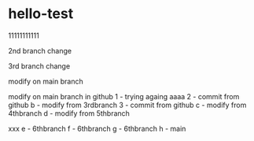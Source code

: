 # hello-test

11111111111

2nd branch change

3rd branch change

modify on main branch

modify on main branch in github
1 - trying againg
aaaa
2 - commit from github
b - modify from 3rdbranch
3 - commit from github
c - modify from 4thbranch
d - modify from 5thbranch

xxx
e - 6thbranch
f - 6thbranch
g - 6thbranch
h - main
